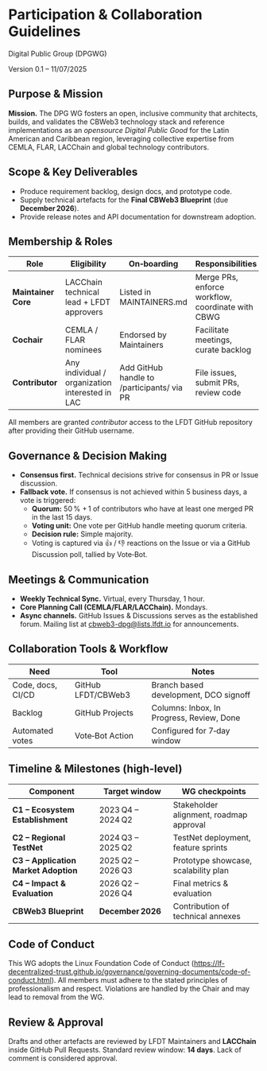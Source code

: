 # Participation & Collaboration Guidelines

Digital Public Group (DPGWG)

Version 0.1 – 11/07/2025

## Purpose & Mission

**Mission.** The DPG WG fosters an open, inclusive community that architects, builds, and validates the CBWeb3 technology stack and reference implementations as an _opensource Digital Public Good_ for the Latin American and Caribbean region, leveraging collective expertise from CEMLA, FLAR, LACChain and global technology contributors.

## Scope & Key Deliverables

- Produce requirement backlog, design docs, and prototype code.
- Supply technical artefacts for the **Final CBWeb3 Blueprint** (due **December 2026**).
- Provide release notes and API documentation for downstream adoption.

## Membership & Roles

| **Role** | **Eligibility** | **On‑boarding** | **Responsibilities** |
| --- | --- | --- | --- |
| **Maintainer Core** | LACChain technical lead + LFDT approvers | Listed in MAINTAINERS.md | Merge PRs, enforce workflow, coordinate with CBWG |
| **Cochair** | CEMLA / FLAR nominees | Endorsed by Maintainers | Facilitate meetings, curate backlog |
| **Contributor** | Any individual / organization interested in LAC | Add GitHub handle to /participants/ via PR | File issues, submit PRs, review code |

All members are granted _contributor_ access to the LFDT GitHub repository after providing their GitHub username.

## Governance & Decision Making

- **Consensus first.** Technical decisions strive for consensus in PR or Issue discussion.
- **Fallback vote.** If consensus is not achieved within 5 business days, a vote is triggered:
  - **Quorum:** 50 % + 1 of contributors who have at least one merged PR in the last 15 days.
  - **Voting unit:** One vote per GitHub handle meeting quorum criteria.
  - **Decision rule:** Simple majority.
  - Voting is captured via 👍 / 👎 reactions on the Issue or via a GitHub Discussion poll, tallied by Vote‑Bot.

## Meetings & Communication

- **Weekly Technical Sync.** Virtual, every Thursday, 1 hour.
- **Core Planning Call (CEMLA/FLAR/LACChain).** Mondays.
- **Async channels.** GitHub Issues & Discussions serves as the established forum. Mailing list at <cbweb3-dpg@lists.lfdt.io> for announcements.

## Collaboration Tools & Workflow

| **Need** | **Tool** | **Notes** |
| --- | --- | --- |
| Code, docs, CI/CD | GitHub LFDT/CBWeb3 | Branch based development, DCO signoff |
| Backlog | GitHub Projects | Columns: Inbox, In Progress, Review, Done |
| Automated votes | Vote‑Bot Action | Configured for 7‑day window |

## Timeline & Milestones (high-level)

| **Component** | **Target window** | **WG checkpoints** |
| --- | --- | --- |
| **C1 – Ecosystem Establishment** | 2023 Q4 – 2024 Q2 | Stakeholder alignment, roadmap approval |
| **C2 – Regional TestNet** | 2024 Q3 – 2025 Q2 | TestNet deployment, feature sprints |
| **C3 – Application Market Adoption** | 2025 Q2 – 2026 Q3 | Prototype showcase, scalability plan |
| **C4 – Impact & Evaluation** | 2026 Q2 – 2026 Q4 | Final metrics & evaluation |
| **CBWeb3 Blueprint** | **December 2026** | Contribution of technical annexes |

## Code of Conduct

This WG adopts the Linux Foundation Code of Conduct (<https://lf-decentralized-trust.github.io/governance/governing-documents/code-of-conduct.html>). All members must adhere to the stated principles of professionalism and respect. Violations are handled by the Chair and may lead to removal from the WG.

## Review & Approval

Drafts and other artefacts are reviewed by LFDT Maintainers and **LACChain** inside GitHub Pull Requests. Standard review window: **14 days**. Lack of comment is considered approval.